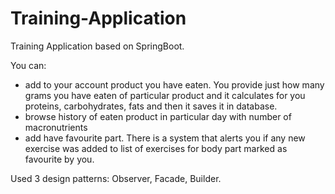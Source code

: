 # Training-Application
Training Application based on SpringBoot.

You can:
- add to your account product you have eaten. You provide just how many grams you have eaten of particular product and it calculates for you proteins, carbohydrates, fats and then it saves it in database.
- browse history of eaten product in particular day with number of macronutrients
- add have favourite part. There is a system that alerts you if any new exercise was added to list of exercises for body part marked as favourite by you. 

Used 3 design patterns: Observer, Facade, Builder.
